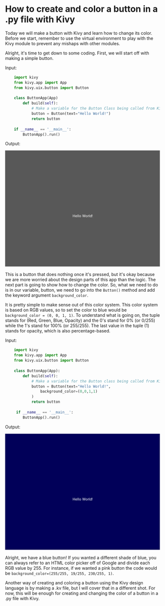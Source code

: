 # **How to create and color a button in a .py file with Kivy**

Today we will make a button with Kivy and learn how to change its color. Before we start, remember to use the virtual environment to play with the Kivy module to prevent any mishaps with other modules.

Alright, it's time to get down to some coding. First, we will start off with making a simple button.

Input:
```python
    import kivy
    from kivy.app import App
    from kivy.uix.button import Button
    
    class ButtonApp(App)
        def build(self):
            # Make a variable for the Button Class being called from Kivy
            button = Button(text="Hello World!")
            return button
            
    if __name__ == '__main__':
        ButtonApp().run()
```

Output:

![image of basic button](https://github.com/ZichKoding/How-to-create-and-color-a-button-in-a-.py-file-with-Kivy/blob/main/HelloWorldButtonpyno-color.png)

This is a button that does nothing once it's pressed, but it's okay because we are more worried about the design parts of this app than the logic. The next part is going to show how to change the color. So, what we need to do is in our variable, button, we need to go into the `Button()` method and add the keyword argument `background_color`.

It is pretty simple to make sense out of this color system. This color system is based on RGB values, so to set the color to blue would be `background_color = (0, 0, 1, 1)`. To understand what is going on, the tuple stands for (Red, Green, Blue, Opacity) and the 0's stand for 0% (or 0/255) while the 1's stand for 100% (or 255/255). The last value in the tuple (1) stands for opacity, which is also percentage-based.

Input: 
```python
    import kivy
    from kivy.app import App
    from kivy.uix.button import Button
    
    class ButtonApp(App):
        def build(self):
            # Make a variable for the Button class being called from Kivy
            button = Button(text="Hello World!",
                background_color=(0,0,1,1)
            )
            return button
            
     if __name__ == '__main__':
        ButtonApp().run()
```
        
Output:

![image of blue button](https://github.com/ZichKoding/How-to-create-and-color-a-button-in-a-.py-file-with-Kivy/blob/main/Blue-Button.png)

Alright, we have a blue button! If you wanted a different shade of blue, you can always refer to an HTML color picker off of Google and divide each RGB value by 255. For instance, if we wanted a pink button the code would be `background_color=(255/255, 19/255, 230/255, 1)`.

Another way of creating and coloring a button using the Kivy design language is by making a .kv file, but I will cover that in a different shot. For now, this will be enough for creating and changing the color of a button in a .py file with Kivy.

